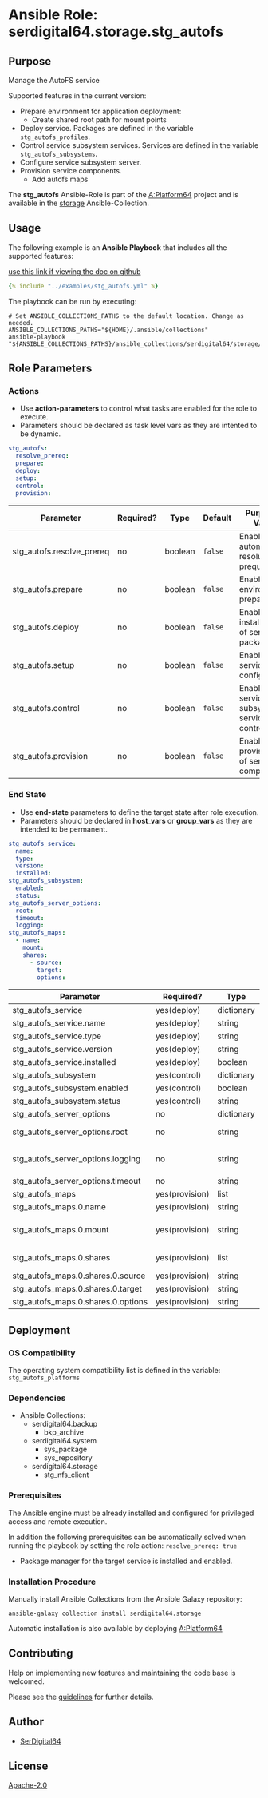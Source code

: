 # Ansible Role: serdigital64.storage.stg_autofs

## Purpose

Manage the AutoFS service

Supported features in the current version:

- Prepare environment for application deployment:
  - Create shared root path for mount points
- Deploy service. Packages are defined in the variable `stg_autofs_profiles`.
- Control service subsystem services. Services are defined in the variable `stg_autofs_subsystems`.
- Configure service subsystem server.
- Provision service components.
  - Add autofs maps

The **stg_autofs** Ansible-Role is part of the [A:Platform64](https://github.com/aplatform64/aplatform64) project and is available in the [storage](https://aplatform64.readthedocs.io/en/latest/collections/storage) Ansible-Collection.

## Usage

The following example is an **Ansible Playbook** that includes all the supported features:

[use this link if viewing the doc on github](https://github.com/aplatform64/storage/blob/main/playbooks/stg_autofs.yml)

```yaml
{% include "../examples/stg_autofs.yml" %}
```

The playbook can be run by executing:

```shell
# Set ANSIBLE_COLLECTIONS_PATHS to the default location. Change as needed.
ANSIBLE_COLLECTIONS_PATHS="${HOME}/.ansible/collections"
ansible-playbook "${ANSIBLE_COLLECTIONS_PATHS}/ansible_collections/serdigital64/storage/playbooks/stg_autofs.yml"
```

## Role Parameters

### Actions

- Use **action-parameters** to control what tasks are enabled for the role to execute.
- Parameters should be declared as task level vars as they are intented to be dynamic.

```yaml
stg_autofs:
  resolve_prereq:
  prepare:
  deploy:
  setup:
  control:
  provision:
```

| Parameter                 | Required? | Type    | Default | Purpose / Value                            |
| ------------------------- | --------- | ------- | ------- | ------------------------------------------ |
| stg_autofs.resolve_prereq | no        | boolean | `false` | Enable automatic resolution of prequisites |
| stg_autofs.prepare        | no        | boolean | `false` | Enable environment preparation             |
| stg_autofs.deploy         | no        | boolean | `false` | Enable installation of service packages    |
| stg_autofs.setup          | no        | boolean | `false` | Enable service configuration               |
| stg_autofs.control        | no        | boolean | `false` | Enable service subsystem service control   |
| stg_autofs.provision      | no        | boolean | `false` | Enable provisioning of service components  |

### End State

- Use **end-state** parameters to define the target state after role execution.
- Parameters should be declared in **host_vars** or **group_vars** as they are intended to be permanent.

```yaml
stg_autofs_service:
  name:
  type:
  version:
  installed:
stg_autofs_subsystem:
  enabled:
  status:
stg_autofs_server_options:
  root:
  timeout:
  logging:
stg_autofs_maps:
  - name:
    mount:
    shares:
      - source:
        target:
        options:
```

| Parameter                          | Required?      | Type       | Default     | Purpose / Value                                                                   |
| ---------------------------------- | -------------- | ---------- | ----------- | --------------------------------------------------------------------------------- |
| stg_autofs_service                 | yes(deploy)    | dictionary |             | Set service package end state                                                     |
| stg_autofs_service.name            | yes(deploy)    | string     | `"autofs"`  | Select service package name                                                       |
| stg_autofs_service.type            | yes(deploy)    | string     | `"distro"`  | Select service package type                                                       |
| stg_autofs_service.version         | yes(deploy)    | string     | `"latest"`  | Select service package version                                                    |
| stg_autofs_service.installed       | yes(deploy)    | boolean    | `true`      | Set service package end state                                                     |
| stg_autofs_subsystem               | yes(control)   | dictionary |             | Set service subsystem end state                                                   |
| stg_autofs_subsystem.enabled       | yes(control)   | boolean    | `false`     | Enable the subsystem?                                                             |
| stg_autofs_subsystem.status        | yes(control)   | string     | `"stopped"` | Set the service state                                                             |
| stg_autofs_server_options          | no             | dictionary |             | Set subsystem server options                                                      |
| stg_autofs_server_options.root     | no             | string     | `"/autofs"` | Base paths where map mount points will be created                                 |
| stg_autofs_server_options.logging  | no             | string     | `"none"`    | Logging level. Valid values defined in the variable `stg_autofs_logging`          |
| stg_autofs_server_options.timeout  | no             | string     | `"100"`     | Set autofs.timeout                                                                |
| stg_autofs_maps                    | yes(provision) | list       |             | Provision autofs maps                                                             |
| stg_autofs_maps.0.name             | yes(provision) | string     |             | Map name                                                                          |
| stg_autofs_maps.0.mount            | yes(provision) | string     |             | Directory where shares will be created. Relative tostg_autofs_server_options.root |
| stg_autofs_maps.0.shares           | yes(provision) | list       |             | List of shares to be added to the map                                             |
| stg_autofs_maps.0.shares.0.source  | yes(provision) | string     |             | Source share to mount                                                             |
| stg_autofs_maps.0.shares.0.target  | yes(provision) | string     |             | Target directory to monitor                                                       |
| stg_autofs_maps.0.shares.0.options | yes(provision) | string     |             | Share specific mount options                                                      |

## Deployment

### OS Compatibility

The operating system compatibility list is defined in the variable: `stg_autofs_platforms`

### Dependencies

- Ansible Collections:
  - serdigital64.backup
    - bkp_archive
  - serdigital64.system
    - sys_package
    - sys_repository
  - serdigital64.storage
    - stg_nfs_client

### Prerequisites

The Ansible engine must be already installed and configured for privileged access and remote execution.

In addition the following prerequisites can be automatically solved when running the playbook by setting the role action: `resolve_prereq: true`

- Package manager for the target service is installed and enabled.

### Installation Procedure

Manually install Ansible Collections from the Ansible Galaxy repository:

```shell
ansible-galaxy collection install serdigital64.storage
```

Automatic installation is also available by deploying [A:Platform64](https://aplatform64.readthedocs.io/en/latest/#deployment)

## Contributing

Help on implementing new features and maintaining the code base is welcomed.

Please see the [guidelines](https://aplatform64.readthedocs.io/en/latest/contributing/CONTRIBUTING) for further details.

## Author

- [SerDigital64](https://serdigital64.github.io/)

## License

[Apache-2.0](https://www.apache.org/licenses/LICENSE-2.0.txt)
